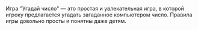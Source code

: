 Игра "Угадай число" — это простая и увлекательная игра, в которой игроку предлагается угадать загаданное компьютером число. Правила игры довольно просты и понятны даже детям.
